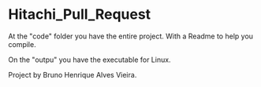 # Hitachi_Pull_Request

At the "code" folder you have the entire project. With a Readme to help you compile.

On the "outpu" you have the executable for Linux.

Project by Bruno Henrique Alves Vieira.
